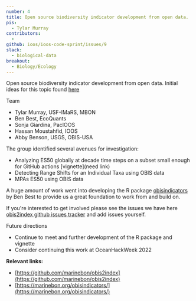 ```yaml
---
number: 4
title: Open source biodiversity indicator development from open data.
pis:
  - Tylar Murray
contributors:
  - 
github: ioos/ioos-code-sprint/issues/9
slack:
  - biological-data
breakout:
  - Biology/Ecology
---
```


Open source biodiversity indicator development from open data.
Initial ideas for this topic found [here]( https://github.com/marinebon/obis2index/blob/master/2022-ioos-code-sprint/topic_plan.md)

Team
* Tylar Murray, USF-IMaRS, MBON
* Ben Best, EcoQuants
* Sonja Giardina, PacIOOS
* Hassan Moustahfid, IOOS
* Abby Benson, USGS, OBIS-USA

The group identified several avenues for investigation:
* Analyzing ES50 globally at decade time steps on a subset small enough for GitHub actions [vignette](need link)
* Detecting Range Shifts for an Individual Taxa using OBIS data
* MPAs ES50 using OBIS data

A huge amount of work went into developing the R package [obisindicators](https://marinebon.org/obisindicators/) by Ben Best to provide us a great foundation to work from and build on.

If you're interested to get involved please see the issues we have here [obis2index github issues tracker](https://github.com/marinebon/obis2index/issues) and add issues yourself.

Future directions
* Continue to meet and further development of the R package and vignette
* Consider continuing this work at OceanHackWeek 2022

**Relevant links:**

* [https://github.com/marinebon/obis2index](https://github.com/marinebon/obis2index)
* [https://marinebon.org/obisindicators/](https://marinebon.org/obisindicators/)

